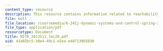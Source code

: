 ```yaml
---
content_type: resource
description: This resource contains information related to reachability and observability.
file: null
file_location: /coursemedia/6-241j-dynamic-systems-and-control-spring-2011/43a02bc538e449c1e5eae487139b5030_MIT6_241JS11_lec20.pdf
file_type: application/pdf
resourcetype: Document
title: MIT6_241JS11_lec20.pdf
uid: 43a02bc5-38e4-49c1-e5ea-e487139b5030
---
```

